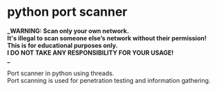 # python port scanner  

**_WARNING: Scan only your own network.  
It's illegal to scan someone else’s network without their permission!  
This is for educational purposes only.  
I DO NOT TAKE ANY RESPONSIBILITY FOR YOUR USAGE!  
_**  

Port scanner in python using threads.  
Port scanning is used for penetration testing and information gathering.
